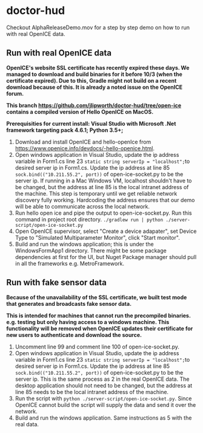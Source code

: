 # doctor-hud
Checkout AlphaReleaseDemo.mov for a step by step demo on how to run with real OpenICE data.

## Run with real OpenICE data
**OpenICE's website SSL certificate has recently expired these days. We managed to download and build binaries for it before 10/3 (when the certificate expired). Due to this, Gradle might not build on a recent download because of this. It is already a noted issue on the OpenICE forum.**  

**This branch https://github.com/jlipworth/doctor-hud/tree/open-ice contains a compiled version of Hello OpenICE on MacOS.**

**Prerequisities for current install: Visual Studio with Microsoft .Net framework targeting pack 4.6.1; Python 3.5+;**
1. Download and install OpenICE and hello-openIce from 
https://www.openice.info/devdocs/-hello-openice.html.
2. Open windows application in Visual Studio, update the ip address variable in Form1.cs line 23 `static string serverIp = "localhost";`to desired server ip in Form1.cs. Update the ip address at line 85 `sock.bind(("10.211.55.2", port))` of open-ice-socket.py to be the server ip. If running in a Mac Windows VM, localhost shouldn't have to be changed, but the address at line 85 is the local intranet address of the machine. This step is temporary until we get reliable network discovery fully working. Hardcoding the address ensures that our demo will be able to communicate across the local network.
3. Run hello open ice and pipe the output to open-ice-socket.py. Run this command in project root directory.
 `./gradlew run | python ./server-script/open-ice-socket.py`
4. Open OpenICE supervisor, select "Create a device adapater", set Device Type to "Simulated Multiparameter Monitor", click "Start monitor".
5. Build and run the windows application; this is under the WindowsFormApp1 directory. There might be some package dependencies at first for the UI, but Nuget Package manager should pull in all the frameworks e.g. MetroFramework.

## Run with fake sensor data 
**Because of the unavailability of the SSL certificate, we built test mode that generates and broadcasts fake sensor data.**

**This is intended for machines that cannot run the precompiled binaries. e.g. testing but only having access to a windows machine. This functionality will be removed when OpenICE updates their certificate for new users to authenticate and download the source.**
1. Uncomment line 99 and comment line 100 of open-ice-socket.py.
2. Open windows application in Visual Studio, update the ip address variable in Form1.cs line 23 `static string serverIp = "localhost";`to desired server ip in Form1.cs. Update the ip address at line 85 `sock.bind(("10.211.55.2", port))` of open-ice-socket.py to be the server ip. This is the same process as 2 in the real OpenICE data. The desktop application should not need to be changed, but the address at line 85 needs to be the local intranet address of the machine.
3. Run the script with `python ./server-script/open-ice-socket.py`. Since OpenICE cannot build the script will supply the data and send it over the network.
4. Build and run the windows application. Same instructions as 5 with the real data.
